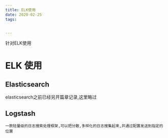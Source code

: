 ```yaml
---
title: ELK使用
date: 2020-02-25
tags:


---
```


针对ELK使用

<!--more-->

# ELK 使用

## Elasticsearch

elasticsearch之前已经另开篇章记录,这里略过



## Logstash

```
一款轻量级的日志搜索处理框架,可以把分散,多样化的日志搜集起来,并通过配置发送到指定的位置
```





